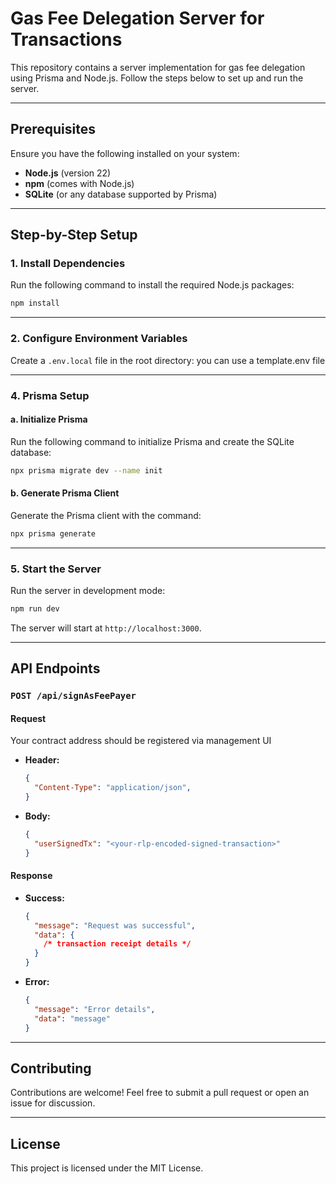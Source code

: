# Gas Fee Delegation Server for Transactions

This repository contains a server implementation for gas fee delegation using Prisma and Node.js. Follow the steps below to set up and run the server.

---

## Prerequisites

Ensure you have the following installed on your system:

- **Node.js** (version 22)
- **npm** (comes with Node.js)
- **SQLite** (or any database supported by Prisma)

---

## Step-by-Step Setup

### 1. Install Dependencies

Run the following command to install the required Node.js packages:

```bash
npm install
```

---

### 2. Configure Environment Variables

Create a `.env.local` file in the root directory: you can use a template.env file

---

### 4. Prisma Setup

#### a. Initialize Prisma

Run the following command to initialize Prisma and create the SQLite database:

```bash
npx prisma migrate dev --name init
```

#### b. Generate Prisma Client

Generate the Prisma client with the command:

```bash
npx prisma generate
```

---

### 5. Start the Server

Run the server in development mode:

```bash
npm run dev
```

The server will start at `http://localhost:3000`.

---

## API Endpoints

### **`POST /api/signAsFeePayer`**

#### Request

Your contract address should be registered via management UI

- **Header:**
  ```json
  {
    "Content-Type": "application/json",
  }
  ```

- **Body:**
  ```json
  {
    "userSignedTx": "<your-rlp-encoded-signed-transaction>"
  }
  ```

#### Response

- **Success:**
  ```json
  {
    "message": "Request was successful",
    "data": {
      /* transaction receipt details */
    }
  }
  ```
- **Error:**
  ```json
  {
    "message": "Error details",
    "data": "message"
  }
  ```

---

## Contributing

Contributions are welcome! Feel free to submit a pull request or open an issue for discussion.

---

## License

This project is licensed under the MIT License.

```

```

